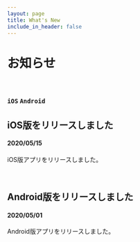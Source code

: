 ```yaml
---
layout: page
title: What's New
include_in_header: false
---
```


# お知らせ

<br>

### `iOS` `Android`
## iOS版をリリースしました
#### 2020/05/15
iOS版アプリをリリースしました。

<br>

## Android版をリリースしました
#### 2020/05/01
Android版アプリをリリースしました。